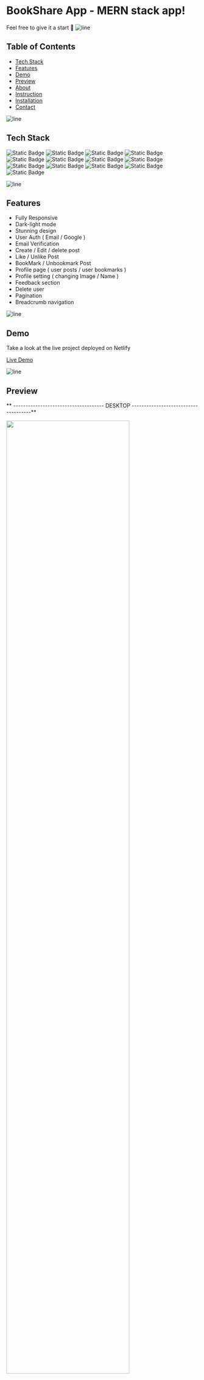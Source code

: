 # BookShare App - MERN stack app! 

Feel free to give it a start 🌟
![line]

## Table of Contents

- [Tech Stack](#tech-stack)
- [Features](#features)
- [Demo](#demo)
- [Preview](#preview)
- [About](#about)
- [Instruction](#instruction)
- [Installation](#installation)
- [Contact](#contact)

![line]

## Tech Stack
![Static Badge](https://img.shields.io/badge/TypeScript-black?style=for-the-badge&logo=typescript)
![Static Badge](https://img.shields.io/badge/Create%2FReact%2FApp-black?style=for-the-badge&logo=react)
![Static Badge](https://img.shields.io/badge/Redux-black?style=for-the-badge&logo=redux)
![Static Badge](https://img.shields.io/badge/axios-black?style=for-the-badge&logo=axios)
![Static Badge](https://img.shields.io/badge/CSS-black?style=for-the-badge&logo=CSS3)
![Static Badge](https://img.shields.io/badge/scss-black?style=for-the-badge&logo=sass)
![Static Badge](https://img.shields.io/badge/node%2Fjs-black?style=for-the-badge&logo=node.js)
![Static Badge](https://img.shields.io/badge/express%2Fjs-black?style=for-the-badge&logo=express)
![Static Badge](https://img.shields.io/badge/Mongo%2Fdb-black?style=for-the-badge&logo=mongodb)
![Static Badge](https://img.shields.io/badge/.env-black?style=for-the-badge&logo=.env)
![Static Badge](https://img.shields.io/badge/Node%2Fmail-black?style=for-the-badge&logo=minutemailer)
![Static Badge](https://img.shields.io/badge/bem-black?style=for-the-badge&logo=bem)
![Static Badge](https://img.shields.io/badge/Netlify-black?style=for-the-badge&logo=netlify)


![line]

## Features
- Fully Responsive
- Dark-light mode
- Stunning design
- User Auth ( Email / Google )
- Email Verification
- Create / Edit / delete post
- Like / Unlike Post
- BookMark / Unbookmark Post
- Profile page ( user posts / user bookmarks )
- Profile setting ( changing Image / Name )
- Feedback section
- Delete user
- Pagination
- Breadcrumb navigation
  
![line]

## Demo

Take a look at the live project deployed on Netlify

[Live Demo](https://book-share-app-skyde.netlify.app)

![line]

## Preview

** ------------------------------------- DESKTOP  -------------------------------------**

<img src="https://github.com/Sky-De/typescript_mern_app/assets/79264045/ed9e0b88-5124-4cfc-914c-200ee68bf0cd" width="80%">

<img src="https://github.com/Sky-De/typescript_mern_app/assets/79264045/471863a0-9feb-44b8-abbe-1cf387d9ce32" width="80%">

<img src="https://github.com/Sky-De/typescript_mern_app/assets/79264045/e2221c66-2fb7-44b7-9c75-f74c30967da4" width="80%">

<img src="https://github.com/Sky-De/typescript_mern_app/assets/79264045/aab69d01-1899-485f-bb2b-e3d1ed5b07c5" width="80%">

<img src="https://github.com/Sky-De/typescript_mern_app/assets/79264045/ac46e953-e4c4-4ee1-b6f3-e1038f58b839" width="80%">


** -------------------------------------- Mobile ------------------------------------**

<img src="https://github.com/Sky-De/typescript_mern_app/assets/79264045/227396df-22e5-454c-983e-067e5bb365bd" width="270">
<img src="https://github.com/Sky-De/typescript_mern_app/assets/79264045/3968a582-1391-402b-bfd6-e2fd3da4aec2" width="270">
<img src="https://github.com/Sky-De/typescript_mern_app/assets/79264045/9208088a-ea28-4ef1-ba2c-cb875247f7fa" width="270">

![line]

## About

Title:  🛍️ Introducing our MERN App, where productivity meets innovation! 
BookShare is a MERN (MongoDB, Express.js, React, Node.js) TypeScript application designed to provide users with a seamless platform for sharing and discovering posts related to books. The application is crafted with a focus on a clean and minimalistic design, complemented by a range of features to enhance the overall user experience.
![line]

## Instruction
- **Authentication :**
Users can sign up and log in using either their email or Google authentication.
Email authentication includes a verification step, requiring users to confirm their email address through a registration code sent to their inbox.

- **User Interaction :**
Users can explore and engage with posts created by others.
Features include the ability to like and bookmark posts.
Users can create new posts and manage their own posts by editing or deleting them.

- **Profile Management :**
Each user has a dedicated profile page, showcasing their posts and bookmarked content.
Profile settings enable users to view and update personal information, including their name and profile image.

- **Server-Side Pagination :**
The application employs server-side pagination, fetching 10 posts per request to optimize performance.

- **Feedback Section :**
A dedicated section allows users to provide feedback or read comments from others.

- **Dark and Light Mode :**
BookShare caters to user preferences by offering both dark and light mode options for a personalized visual experience.

![line]

## How to Use
Registration and Authentication : 
Users can sign up using either their email or Google authentication.
Email-authenticated users must verify their email address through a registration code.

Exploring and Interacting with Posts :
Users can browse and interact with posts, liking and bookmarking their favorites.
Server-side pagination ensures a smooth browsing experience.

Profile Management :
Visit the profile page to view your own posts and bookmarked content.
Access profile settings to update personal information.

Feedback Section :
Share your thoughts or read feedback from others in the dedicated feedback section.

Dark and Light Mode :
Choose between dark and light modes for a personalized visual experience.

![line]

## Installation

Provided step-by-step instructions on how to install and run this project locally.

```bash
# Clone the repository
git clone https://github.com/Sky-De/typescript_mern_app

# Change directory
cd client
cd server

# Add .env variables
check .env.example

# Install dependencies
npm install

# Run the project
npm run start
```
![line]

[line]: https://user-images.githubusercontent.com/75939390/137615281-3a875960-92cc-407f-97fe-fd2319bdb252.png
## Contact

**skyDe**

[LinkedIn](https://www.linkedin.com/in/sky-de-763248228)

[GitHub](https://github.com/Sky-De)

[Twitter](https://twitter.com/SkyDe1991?t=b2SJxGA4wmHwwgxDUUtE8Q&s=09)

